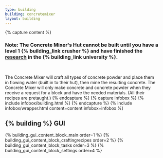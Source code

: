 ```yaml
---
type: building
building: concretemixer
layout: building
---
```

{% capture content %}
### Note: The Concrete Mixer's Hut cannot be built until you have a level 1 {% building_link crusher %} and have finished the [research](../../source/systems/research) in the {% building_link university %}.
<br>

The Concrete Mixer will craft all types of concrete powder and place them in flowing water (built in to their hut), then mine the resulting concrete. The Concrete Mixer will only make concrete and concrete powder when they receive a request for a block and have the needed materials. (All their recipes are pretaught.)
{% endcapture %}
{% capture infobox %}
{% include infobox/building.html %}
{% endcapture %}
{% include infobox/wrapper.html content=content infobox=infobox %}

## {% building %} GUI

{% building_gui_content_block_main order=1 %}
{% building_gui_content_block_craftingrecipes order=2 %}
{% building_gui_content_block_tasks order=3 %}
{% building_gui_content_block_settings order=4 %}